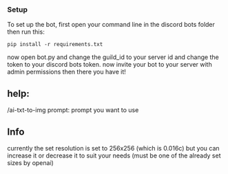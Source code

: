 ### Setup
To set up the bot, first open your command line in the discord bots folder then run this:
```
pip install -r requirements.txt
```
now open bot.py and change the guild_id to your server id and change the token to your discord bots token.
now invite your bot to your server with admin permissions then there you have it!

## help:
/ai-txt-to-img prompt: prompt you want to use

## Info
currently the set resolution is set to 256x256 (which is 0.016c) but you can increase it or decrease it to suit your needs (must be one of the already set sizes by openai)
